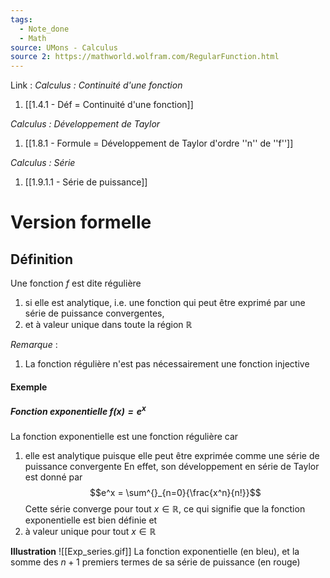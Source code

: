 ```yaml
---
tags:
  - Note_done
  - Math
source: UMons - Calculus
source 2: https://mathworld.wolfram.com/RegularFunction.html
---
```


Link :
_Calculus : Continuité d'une fonction_
1. [[1.4.1 - Déf = Continuité d'une fonction]]

_Calculus : Développement de Taylor_ 
1. [[1.8.1 - Formule = Développement de Taylor d'ordre ''n'' de ''f'']]

_Calculus : Série_ 
1. [[1.9.1.1 - Série de puissance]]


# Version formelle
## Définition
Une fonction $f$ est dite régulière 
1. si elle est analytique, i.e. une fonction qui peut être exprimé par une série de puissance convergentes, 
2. et à valeur unique dans toute la région $\mathbb{R}$ 

_Remarque_ :
1. La fonction régulière n'est pas nécessairement une fonction injective
#### Exemple
##### Fonction exponentielle $f(x) = e^x$ 
La fonction exponentielle est une fonction régulière car 
1. elle est analytique puisque elle peut être exprimée comme une série de puissance convergente
En effet, son développement en série de Taylor est donné par $$e^x = \sum^{}_{n=0}{\frac{x^n}{n!}}$$
Cette série converge pour tout $x \in \mathbb{R}$, ce qui signifie que la fonction exponentielle est bien définie et
2. à valeur unique pour tout $x \in \mathbb{R}$

**Illustration** 
![[Exp_series.gif]]
La fonction exponentielle (en bleu), et la somme des $n+1$ premiers termes de sa série de puissance (en rouge)